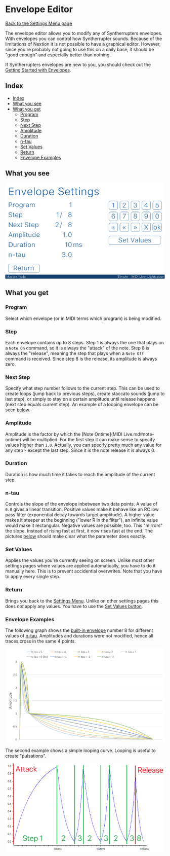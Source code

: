 # Envelope Editor

[Back to the Settings Menu page](Settings.md#readme)

The envelope editor allows you to modify any of Syntherrupters envelopes. With envelopes you can control how Syntherrupter sounds. Because of the limitations of Nextion it is not possible to have a graphical editor. However, since you're probably not going to use this on a daily base, it should be "good enough" and especially better than nothing.

If Syntherrupters envelopes are new to you, you should check out the [Getting Started with Envelopes](/Documentation/Wiki/Tutorials/Getting%20Started%20with%20Envelopes.md#readme). 

## Index
* [Index](#index)
* [What you see](#what-you-see)
* [What you get](#what-you-get)
	* [Program](#program)
	* [Step](#step)
	* [Next Step](#next-step)
	* [Amplitude](#amplitude)
	* [Duration](#duration)
	* [n-tau](#n-tau)
	* [Set Values](#set-values)
	* [Return](#return)
	* [Envelope Examples](#envelope-examples)
  
## What you see

![Envelope Editor](/Documentation/Pictures/UI/Envelope.png)

## What you get

### Program

Select which envelope (or in MIDI terms which program) is being modified. 

### Step

Each envelope contains up to 8 steps. Step 1 is always the one that plays on a `Note On` command, so it is always the "attack" of the note. Step 8 is always the "release", meaning the step that plays when a `Note Off` command is received. Since step 8 is the release, its amplitude is always zero.

### Next Step

Specify what step number follows to the current step. This can be used to create loops (jump back to previous steps), create staccato sounds (jump to last step), or simply to stay on a certain amplitude until release happens (next step equals current step). An example of a looping envelope can be seen [below](#envelope-examples).

### Amplitude

Amplitude is the factor by which the [Note Ontime](MIDI Live.md#note-ontime) will be multiplied. For the first step it can make sense to specify values higher than `1.0`. Actually, you can specify pretty much any value for any step - except the last step. Since it is the note release it is always 0.

### Duration

Duration is how much time it takes to reach the amplitude of the current step. 

### n-tau

Controls the slope of the envelope inbetween two data points. A value of `0.0` gives a linear transition. Positive values make it behave like an RC low pass filter (exponential decay towards target amplitude). A higher value makes it steeper at the beginning ("lower R in the filter"), an infinite value would make it rectangular. Negative values are possible, too. This "mirrors" the slope. Instead of rising fast at first, it now rises fast at the end. The pictures [below](#envelope-examples) should make clear what the parameter does exactly. 

### Set Values

Applies the values you're currently seeing on screen. Unlike most other settings pages where values are applied automatically, you have to do it manually here. This is to prevent accidential overwrites. Note that you have to apply every single step.

### Return

Brings you back to the [Settings Menu](Settings.md#readme). Unlike on other settings pages this does *not* apply any values. You have to use the [Set Values button](#set-values).

### Envelope Examples

The following graph shows the [built-in envelope](#todo) number 8 for different values of [n-tau](#n-tau). Amplitudes and durations were not modified, hence all traces cross in the same 4 points. 

![Envelope n-tau](/Documentation/Pictures/Envelope%20n-tau.png)

The second example shows a simple looping curve. Looping is useful to create "pulsations". 

![Envelope Looping](/Documentation/Pictures/Envelope%20Looping.png)
